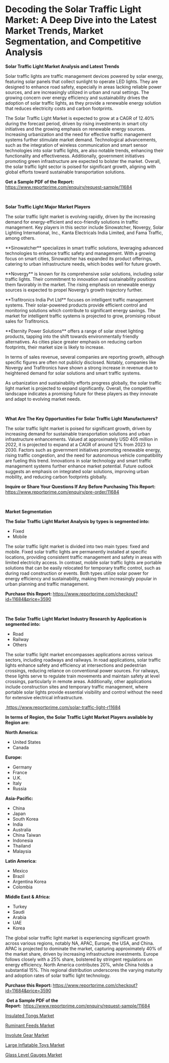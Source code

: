 <p><h1>Decoding the Solar Traffic Light Market: A Deep Dive into the Latest Market Trends, Market Segmentation, and Competitive Analysis</h1></p><p><strong>Solar Traffic Light Market Analysis and Latest Trends</strong></p>
<p><p>Solar traffic lights are traffic management devices powered by solar energy, featuring solar panels that collect sunlight to operate LED lights. They are designed to enhance road safety, especially in areas lacking reliable power sources, and are increasingly utilized in urban and rural settings. The growing concern over energy efficiency and sustainability drives the adoption of solar traffic lights, as they provide a renewable energy solution that reduces electricity costs and carbon footprints.</p><p>The Solar Traffic Light Market is expected to grow at a CAGR of 12.40% during the forecast period, driven by rising investments in smart city initiatives and the growing emphasis on renewable energy sources. Increasing urbanization and the need for effective traffic management systems further stimulate market demand. Technological advancements, such as the integration of wireless communication and smart sensor technologies into solar traffic lights, are also notable trends, enhancing their functionality and effectiveness. Additionally, government initiatives promoting green infrastructure are expected to bolster the market. Overall, the solar traffic light sector is poised for significant growth, aligning with global efforts toward sustainable transportation solutions.</p></p>
<p><strong>Get a Sample PDF of the Report:&nbsp;</strong> <a href="https://www.reportprime.com/enquiry/request-sample/11684?utm_campaign=3444&utm_medium=2&utm_source=Github&utm_content=ia&utm_term=17032025&utm_id=solar-traffic-light">https://www.reportprime.com/enquiry/request-sample/11684</a></p>
<p>&nbsp;</p>
<p><strong>Solar Traffic Light Major Market Players</strong></p>
<p><p>The solar traffic light market is evolving rapidly, driven by the increasing demand for energy-efficient and eco-friendly solutions in traffic management. Key players in this sector include Sinowatcher, Novergy, Solar Lighting International, Inc., Kanta Electricals India Limited, and Fama Traffic, among others.</p><p>**Sinowatcher** specializes in smart traffic solutions, leveraging advanced technologies to enhance traffic safety and management. With a growing focus on smart cities, Sinowatcher has expanded its product offerings, catering to urban infrastructure needs, which bodes well for future growth.</p><p>**Novergy** is known for its comprehensive solar solutions, including solar traffic lights. Their commitment to innovation and sustainability positions them favorably in the market. The rising emphasis on renewable energy sources is expected to propel Novergy’s growth trajectory further.</p><p>**Trafitronics India Pvt Ltd** focuses on intelligent traffic management systems. Their solar-powered products provide efficient control and monitoring solutions which contribute to significant energy savings. The market for intelligent traffic systems is projected to grow, promising robust sales for Trafitronics.</p><p>**Eternity Power Solutions** offers a range of solar street lighting products, tapping into the shift towards environmentally friendly alternatives. As cities place greater emphasis on reducing carbon footprints, their market size is likely to increase.</p><p>In terms of sales revenue, several companies are reporting growth, although specific figures are often not publicly disclosed. Notably, companies like Novergy and Trafitronics have shown a strong increase in revenue due to heightened demand for solar solutions and smart traffic systems.</p><p>As urbanization and sustainability efforts progress globally, the solar traffic light market is projected to expand significantly. Overall, the competitive landscape indicates a promising future for these players as they innovate and adapt to evolving market needs.</p></p>
<p>&nbsp;</p>
<p><strong>What Are The Key Opportunities For Solar Traffic Light Manufacturers?</strong></p>
<p><p>The solar traffic light market is poised for significant growth, driven by increasing demand for sustainable transportation solutions and urban infrastructure enhancements. Valued at approximately USD 405 million in 2022, it is projected to expand at a CAGR of around 12% from 2023 to 2030. Factors such as government initiatives promoting renewable energy, rising traffic congestion, and the need for autonomous vehicle compatibility are fueling this trend. Innovations in solar technology and smart traffic management systems further enhance market potential. Future outlook suggests an emphasis on integrated solar solutions, improving urban mobility, and reducing carbon footprints globally.</p></p>
<p><strong>Inquire or Share Your Questions If Any Before Purchasing This Report:</strong> <a href="https://www.reportprime.com/enquiry/pre-order/11684?utm_campaign=3444&utm_medium=2&utm_source=Github&utm_content=ia&utm_term=17032025&utm_id=solar-traffic-light">https://www.reportprime.com/enquiry/pre-order/11684</a></p>
<p>&nbsp;</p>
<p><strong>Market Segmentation</strong></p>
<p><strong>The Solar Traffic Light Market Analysis by types is segmented into:</strong></p>
<p><ul><li>Fixed</li><li>Mobile</li></ul></p>
<p><p>The solar traffic light market is divided into two main types: fixed and mobile. Fixed solar traffic lights are permanently installed at specific locations, providing consistent traffic management and safety in areas with limited electricity access. In contrast, mobile solar traffic lights are portable solutions that can be easily relocated for temporary traffic control, such as during road construction or events. Both types utilize solar power for energy efficiency and sustainability, making them increasingly popular in urban planning and traffic management.</p></p>
<p><strong>Purchase this Report:&nbsp;</strong><a href="https://www.reportprime.com/checkout?id=11684&price=3590&utm_campaign=3444&utm_medium=2&utm_source=Github&utm_content=ia&utm_term=17032025&utm_id=solar-traffic-light">https://www.reportprime.com/checkout?id=11684&price=3590</a></p>
<p>&nbsp;</p>
<p><strong>The Solar Traffic Light Market Industry Research by Application is segmented into:</strong></p>
<p><ul><li>Road</li><li>Railway</li><li>Others</li></ul></p>
<p><p>The solar traffic light market encompasses applications across various sectors, including roadways and railways. In road applications, solar traffic lights enhance safety and efficiency at intersections and pedestrian crossings, reducing reliance on conventional power sources. For railways, these lights serve to regulate train movements and maintain safety at level crossings, particularly in remote areas. Additionally, other applications include construction sites and temporary traffic management, where portable solar lights provide essential visibility and control without the need for extensive electrical infrastructure.</p></p>
<p><a href="https://www.reportprime.com/solar-traffic-light-r11684?utm_campaign=3444&utm_medium=2&utm_source=Github&utm_content=ia&utm_term=17032025&utm_id=solar-traffic-light">&nbsp;https://www.reportprime.com/solar-traffic-light-r11684</a></p>
<p><strong>In terms of Region, the Solar Traffic Light Market Players available by Region are:</strong></p>
<p>
    <p> <strong> North America: </strong>
        <ul>
            <li>United States</li>
            <li>Canada</li>
        </ul>
        </p> 
    <p> <strong> Europe: </strong>
        <ul>
            <li>Germany</li>
            <li>France</li>
            <li>U.K.</li>
            <li>Italy</li>
            <li>Russia</li>
        </ul>
        </p> 
    <p> <strong> Asia-Pacific: </strong>
        <ul>
            <li>China</li>
            <li>Japan</li>
            <li>South Korea</li>
            <li>India</li>
            <li>Australia</li>
            <li>China Taiwan</li>
            <li>Indonesia</li>
            <li>Thailand</li>
            <li>Malaysia</li>
        </ul>
        </p> 
    <p> <strong> Latin America: </strong>
        <ul>
            <li>Mexico</li>
            <li>Brazil</li>
            <li>Argentina Korea</li>
            <li>Colombia</li>
        </ul>
        </p> 
    <p> <strong> Middle East & Africa: </strong>
        <ul>
            <li>Turkey</li>
            <li>Saudi</li>
            <li>Arabia</li>
            <li>UAE</li>
            <li>Korea</li>
        </ul>
    </p>
    </p>
<p><p>The global solar traffic light market is experiencing significant growth across various regions, notably NA, APAC, Europe, the USA, and China. APAC is projected to dominate the market, capturing approximately 40% of the market share, driven by increasing infrastructure investments. Europe follows closely with a 25% share, bolstered by stringent regulations on energy efficiency. North America contributes 20%, while China holds a substantial 15%. This regional distribution underscores the varying maturity and adoption rates of solar traffic light technology.</p></p>
<p><strong>Purchase this Report: </strong><a href="https://www.reportprime.com/checkout?id=11684&price=3590&utm_campaign=3444&utm_medium=2&utm_source=Github&utm_content=ia&utm_term=17032025&utm_id=solar-traffic-light">https://www.reportprime.com/checkout?id=11684&price=3590</a></p>
<p>&nbsp;<strong>Get a Sample PDF of the Report:&nbsp;&nbsp;</strong><a href="https://www.reportprime.com/enquiry/request-sample/11684?utm_campaign=3444&utm_medium=2&utm_source=Github&utm_content=ia&utm_term=17032025&utm_id=solar-traffic-light">https://www.reportprime.com/enquiry/request-sample/11684</a></p>
<p><strong></strong></p>
<p><p><a href="https://www.linkedin.com/pulse/navigating-insulated-tongs-market-size-using-11-cagr-takes-udtme?utm_campaign=3444&utm_medium=2&utm_source=Github&utm_content=ia&utm_term=17032025&utm_id=solar-traffic-light">Insulated Tongs Market</a></p><p><a href="https://github.com/lanuskarnajc/Market-Research-Report-List-1/blob/main/ruminant-feeds-market.md?utm_campaign=3444&utm_medium=2&utm_source=Github&utm_content=ia&utm_term=17032025&utm_id=solar-traffic-light">Ruminant Feeds Market</a></p><p><a href="https://www.linkedin.com/pulse/foreign-market-opportunities-dynamics-analysis-involute-gear-pysmf?utm_campaign=3444&utm_medium=2&utm_source=Github&utm_content=ia&utm_term=17032025&utm_id=solar-traffic-light">Involute Gear Market</a></p><p><a href="https://www.linkedin.com/pulse/market-report-covering-large-inflatable-toysmarket-share-oncce?utm_campaign=3444&utm_medium=2&utm_source=Github&utm_content=ia&utm_term=17032025&utm_id=solar-traffic-light">Large Inflatable Toys Market</a></p><p><a href="https://www.linkedin.com/pulse/thorough-overview-glass-level-gauges-market-including-size-hh4oe?utm_campaign=3444&utm_medium=2&utm_source=Github&utm_content=ia&utm_term=17032025&utm_id=solar-traffic-light">Glass Level Gauges Market</a></p></p>